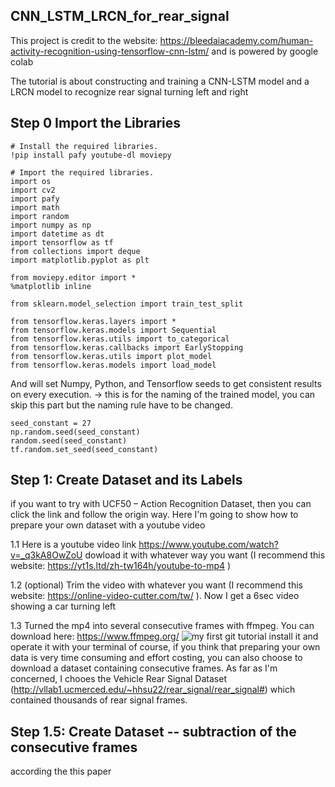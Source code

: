 ## CNN_LSTM_LRCN_for_rear_signal

This project is credit to the website: https://bleedaiacademy.com/human-activity-recognition-using-tensorflow-cnn-lstm/ and is powered by google colab

The tutorial is about constructing and training a CNN-LSTM model and a LRCN model to recognize rear signal turning left and right

## Step 0 Import the Libraries
``` shell
# Install the required libraries.
!pip install pafy youtube-dl moviepy
```
``` shell
# Import the required libraries.
import os
import cv2
import pafy
import math
import random
import numpy as np
import datetime as dt
import tensorflow as tf
from collections import deque
import matplotlib.pyplot as plt

from moviepy.editor import *
%matplotlib inline

from sklearn.model_selection import train_test_split

from tensorflow.keras.layers import *
from tensorflow.keras.models import Sequential
from tensorflow.keras.utils import to_categorical
from tensorflow.keras.callbacks import EarlyStopping
from tensorflow.keras.utils import plot_model
from tensorflow.keras.models import load_model
```
And will set Numpy, Python, and Tensorflow seeds to get consistent results on every execution. -> this is for the naming of the trained model, you can skip this part but the naming rule have to be changed.
``` shell
seed_constant = 27
np.random.seed(seed_constant)
random.seed(seed_constant)
tf.random.set_seed(seed_constant)
```

## Step 1: Create Dataset and its Labels
if you want to try with UCF50 – Action Recognition Dataset, then you can click the link and follow the origin way. Here I'm going to show how to prepare your own dataset with a youtube video

1.1 Here is a youtube video link https://www.youtube.com/watch?v=_q3kA8OwZoU dowload it with whatever way you want (I recommend this website: https://yt1s.ltd/zh-tw164h/youtube-to-mp4 )

1.2 (optional) Trim the video with whatever you want (I recommend this website: https://online-video-cutter.com/tw/ ). Now I get a 6sec video showing a car turning left

1.3 Turned the mp4 into several consecutive frames with ffmpeg. You can download here: https://www.ffmpeg.org/
![my first git tutorial](https://github.com/HunterWang123456/CNN_LSTM_LRCN_for_rear_signal/assets/74261517/d70a2c34-bdde-458a-bcc3-fe8ed83c697f)
install it and operate it with your terminal
of course, if you think that preparing your own data is very time consuming and effort costing, you can also choose to download a dataset containing  consecutive frames. As far as I'm concerned, I chooes the Vehicle Rear Signal Dataset (http://vllab1.ucmerced.edu/~hhsu22/rear_signal/rear_signal#) which contained thousands of rear signal frames. 

## Step 1.5: Create Dataset -- subtraction of the consecutive frames
according the this paper
